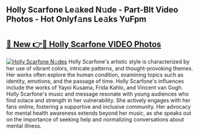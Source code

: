 ## Holly Scarfone Le𝚊ked N𝚞de - Part-Blt Video Photos - Hot Onlyf𝚊ns Le𝚊ks YuFpm

# <h2><a href="http://ab4233.deff.icu/?id=Holly+Scarfone">🔗 New 👉🔴 Holly Scarfone VIDEO Photos</a></h2>

[![Holly Scarfone N𝚞des](https://i.imgur.com/rIISA9y.gif)](http://ab4233.deff.icu/?id=Holly+Scarfone)
Holly Scarfone's artistic style is characterized by her use of vibrant colors, intricate patterns, and thought-provoking themes. Her works often explore the human condition, examining topics such as identity, emotions, and the passage of time. Holly Scarfone's influences include the works of Yayoi Kusama, Frida Kahlo, and Vincent van Gogh. Holly Scarfone's music and message resonate with young audiences who find solace and strength in her vulnerability. She actively engages with her fans online, fostering a supportive and inclusive community. Her advocacy for mental health awareness extends beyond her music, as she speaks out on the importance of seeking help and normalizing conversations about mental illness.
